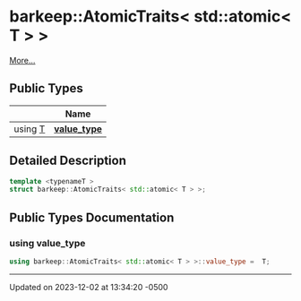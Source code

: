 # barkeep::AtomicTraits< std::atomic< T > >


 [More...](#detailed-description)

## Public Types

<span class="api-table">

|                | Name           |
| -------------- | -------------- |
| using [T](api/Classes/classbarkeep_1_1_counter.md) | **[value_type](api/Classes/structbarkeep_1_1_atomic_traits_3_01std_1_1atomic_3_01_t_01_4_01_4.md#using-value_type)**  |


</span>

## Detailed Description

```cpp
template <typenameT >
struct barkeep::AtomicTraits< std::atomic< T > >;
```

## Public Types Documentation

### using value_type

```cpp
using barkeep::AtomicTraits< std::atomic< T > >::value_type =  T;
```


-------------------------------

Updated on 2023-12-02 at 13:34:20 -0500